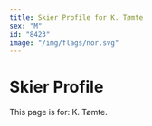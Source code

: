 ```yaml
---
title: Skier Profile for K. Tømte
sex: "M"
id: "8423"
image: "/img/flags/nor.svg" 
---
```


# Skier Profile

This page is for: K. Tømte.
    